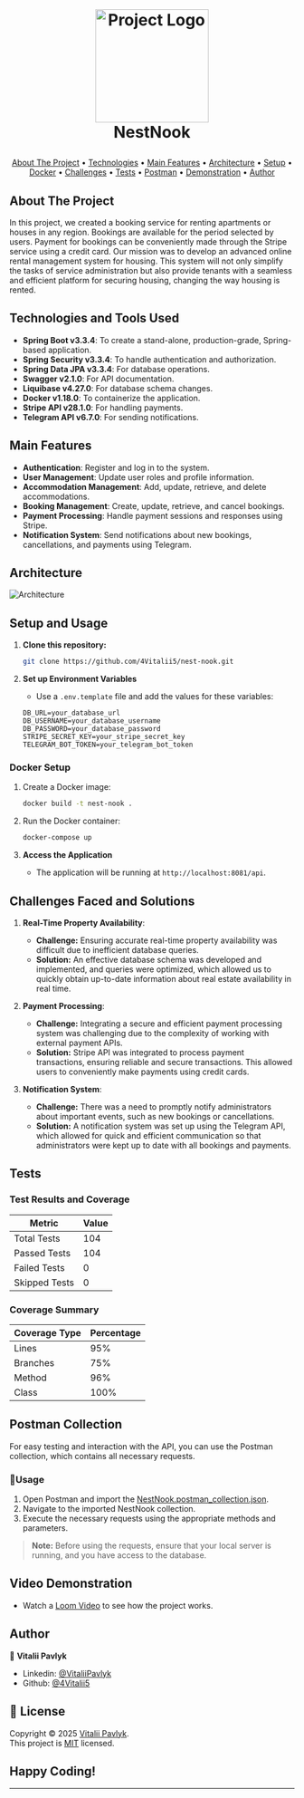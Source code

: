 <!-- LOGO -->
<br />
<h1>
<p align="center">
  <img src="src/main/resources/images/Accommodation Booking Service logo.png" alt="Project Logo" width="200"/>
  <br>NestNook
</h1>

<p align="center">
  <a href="#about-the-project">About The Project</a> •
  <a href="#technologies-and-tools-used">Technologies</a> •
  <a href="#main-features">Main Features</a> •
  <a href="#architecture">Architecture</a> •
  <a href="#setup-and-usage">Setup</a> •
  <a href="#docker-setup">Docker</a> •
  <a href="#challenges-faced-and-solutions">Challenges</a> •
  <a href="#tests">Tests</a> •
  <a href="#postman-collection">Postman</a> •
  <a href="#video-demonstration">Demonstration</a> •
  <a href="#author">Author</a>
</p>

## About The Project

In this project, we created a booking service for renting apartments or houses in any region. Bookings are available for the period selected by users. Payment for bookings can be conveniently made through the Stripe service using a credit card.
Our mission was to develop an advanced online rental management system for housing. This system will not only simplify the tasks of service administration but also provide tenants with a seamless and efficient platform for securing housing, changing the way housing is rented.

## Technologies and Tools Used

- **Spring Boot v3.3.4**: To create a stand-alone, production-grade, Spring-based application.
- **Spring Security v3.3.4**: To handle authentication and authorization.
- **Spring Data JPA v3.3.4**: For database operations.
- **Swagger v2.1.0**: For API documentation.
- **Liquibase v4.27.0**: For database schema changes.
- **Docker v1.18.0**: To containerize the application.
- **Stripe API v28.1.0**: For handling payments.
- **Telegram API v6.7.0**: For sending notifications.

## Main Features 

- **Authentication**: Register and log in to the system. 
- **User Management**: Update user roles and profile information. 
- **Accommodation Management**: Add, update, retrieve, and delete accommodations. 
- **Booking Management**: Create, update, retrieve, and cancel bookings. 
- **Payment Processing**: Handle payment sessions and responses using Stripe. 
- **Notification System**: Send notifications about new bookings, cancellations, and payments using Telegram.

## Architecture

![Architecture](src/main/resources/images/architecture.png)

## Setup and Usage

1. **Clone this repository:**
    ```sh
    git clone https://github.com/4Vitalii5/nest-nook.git
    ```
2. **Set up Environment Variables**

    - Use a `.env.template` file and add the values for these variables:
    ```plaintext
    DB_URL=your_database_url
    DB_USERNAME=your_database_username
    DB_PASSWORD=your_database_password
    STRIPE_SECRET_KEY=your_stripe_secret_key
    TELEGRAM_BOT_TOKEN=your_telegram_bot_token
    ```

### Docker Setup

1. Create a Docker image:
    ```sh
    docker build -t nest-nook .
    ```
2. Run the Docker container:
    ```sh
    docker-compose up
    ```

3. **Access the Application**

    - The application will be running at `http://localhost:8081/api`.

## Challenges Faced and Solutions

1. **Real-Time Property Availability**:

   - **Challenge:** Ensuring accurate real-time property availability was difficult due to inefficient database queries.
   - **Solution:** An effective database schema was developed and implemented, and queries were optimized, which allowed
     us to quickly obtain up-to-date information about real estate availability in real time.

2. **Payment Processing**:

   - **Challenge:** Integrating a secure and efficient payment processing system was challenging due to the complexity of
     working with external payment APIs.
   - **Solution:** Stripe API was integrated to process payment transactions, ensuring reliable and secure transactions.
     This allowed users to conveniently make payments using credit cards.

3. **Notification System**:
   - **Challenge:** There was a need to promptly notify administrators about important events, such as new bookings or
     cancellations.
   - **Solution:** A notification system was set up using the Telegram API, which allowed for quick and efficient
     communication so that administrators were kept up to date with all bookings and payments.

## Tests

### Test Results and Coverage

| Metric        | Value |
|---------------|-------|
| Total Tests   | 104   |
| Passed Tests  | 104   |
| Failed Tests  | 0     |
| Skipped Tests | 0     |

### Coverage Summary

| Coverage Type | Percentage |
|---------------|------------|
| Lines         | 95%        |
| Branches      | 75%        |
| Method        | 96%        |
| Class         | 100%       |

## Postman Collection

For easy testing and interaction with the API, you can use the Postman collection, which contains all necessary requests.

### 🚀Usage

1. Open Postman and import the [NestNook.postman_collection.json](src/main/resources/postman/Booking_App.postman_collection.json).
2. Navigate to the imported NestNook collection.
3. Execute the necessary requests using the appropriate methods and parameters.

> **Note:** Before using the requests, ensure that your local server is running, and you have access to the database.

## Video Demonstration

- Watch a [Loom Video](https://www.loom.com/share/3f1840b2718641c2874d44f6e77dc983?sid=6fb2c9d2-f3a2-4e90-9930-e3bf8da12e19) to see how the project works.

## Author

👤 **Vitalii Pavlyk**

- Linkedin: [@VitaliiPavlyk](https://www.linkedin.com/in/vitalii-pavlyk-82b5aa1a1/)
- Github: [@4Vitalii5](https://github.com/4Vitalii5)

## 📝 License

Copyright © 2025 [Vitalii Pavlyk](https://github.com/4Vitalii5).<br />
This project is [MIT](https://github.com/4Vitalii5/nest-nook/blob/master/LICENSE) licensed.

## Happy Coding!

---
